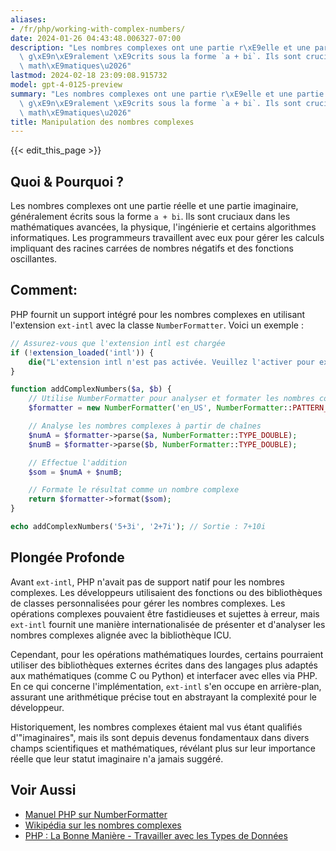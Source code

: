 ```yaml
---
aliases:
- /fr/php/working-with-complex-numbers/
date: 2024-01-26 04:43:48.006327-07:00
description: "Les nombres complexes ont une partie r\xE9elle et une partie imaginaire,\
  \ g\xE9n\xE9ralement \xE9crits sous la forme `a + bi`. Ils sont cruciaux dans les\
  \ math\xE9matiques\u2026"
lastmod: 2024-02-18 23:09:08.915732
model: gpt-4-0125-preview
summary: "Les nombres complexes ont une partie r\xE9elle et une partie imaginaire,\
  \ g\xE9n\xE9ralement \xE9crits sous la forme `a + bi`. Ils sont cruciaux dans les\
  \ math\xE9matiques\u2026"
title: Manipulation des nombres complexes
---
```


{{< edit_this_page >}}

## Quoi & Pourquoi ?
Les nombres complexes ont une partie réelle et une partie imaginaire, généralement écrits sous la forme `a + bi`. Ils sont cruciaux dans les mathématiques avancées, la physique, l'ingénierie et certains algorithmes informatiques. Les programmeurs travaillent avec eux pour gérer les calculs impliquant des racines carrées de nombres négatifs et des fonctions oscillantes.

## Comment:
PHP fournit un support intégré pour les nombres complexes en utilisant l'extension `ext-intl` avec la classe `NumberFormatter`. Voici un exemple :

```php
// Assurez-vous que l'extension intl est chargée
if (!extension_loaded('intl')) {
    die("L'extension intl n'est pas activée. Veuillez l'activer pour exécuter ce code.");
}

function addComplexNumbers($a, $b) {
    // Utilise NumberFormatter pour analyser et formater les nombres complexes
    $formatter = new NumberFormatter('en_US', NumberFormatter::PATTERN_RULEBASED, 'i = -1;');

    // Analyse les nombres complexes à partir de chaînes
    $numA = $formatter->parse($a, NumberFormatter::TYPE_DOUBLE);
    $numB = $formatter->parse($b, NumberFormatter::TYPE_DOUBLE);

    // Effectue l'addition
    $som = $numA + $numB;

    // Formate le résultat comme un nombre complexe
    return $formatter->format($som);
}

echo addComplexNumbers('5+3i', '2+7i'); // Sortie : 7+10i
```

## Plongée Profonde
Avant `ext-intl`, PHP n'avait pas de support natif pour les nombres complexes. Les développeurs utilisaient des fonctions ou des bibliothèques de classes personnalisées pour gérer les nombres complexes. Les opérations complexes pouvaient être fastidieuses et sujettes à erreur, mais `ext-intl` fournit une manière internationalisée de présenter et d'analyser les nombres complexes alignée avec la bibliothèque ICU.

Cependant, pour les opérations mathématiques lourdes, certains pourraient utiliser des bibliothèques externes écrites dans des langages plus adaptés aux mathématiques (comme C ou Python) et interfacer avec elles via PHP. En ce qui concerne l'implémentation, `ext-intl` s'en occupe en arrière-plan, assurant une arithmétique précise tout en abstrayant la complexité pour le développeur.

Historiquement, les nombres complexes étaient mal vus étant qualifiés d'"imaginaires", mais ils sont depuis devenus fondamentaux dans divers champs scientifiques et mathématiques, révélant plus sur leur importance réelle que leur statut imaginaire n'a jamais suggéré.

## Voir Aussi
- [Manuel PHP sur NumberFormatter](https://www.php.net/manual/en/class.numberformatter.php)
- [Wikipédia sur les nombres complexes](https://en.wikipedia.org/wiki/Complex_number)
- [PHP : La Bonne Manière - Travailler avec les Types de Données](https://phptherightway.com/#data_types)
